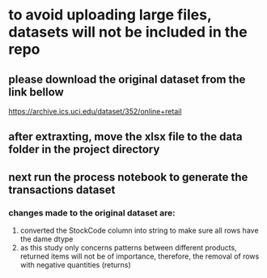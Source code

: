 

# to avoid uploading large files, datasets will not be included in the repo
## please download the original dataset from the link bellow
https://archive.ics.uci.edu/dataset/352/online+retail

## after extraxting, move the xlsx file to the data folder in the project directory
## next run the process notebook to generate the transactions dataset

### changes made to the original dataset are:
<ol>
    <li>converted the StockCode column into string to make sure all rows have the dame dtype</li>
    <li>as this study only concerns patterns between different products, returned items will not be of importance, therefore, the removal of rows with negative quantities (returns)</li>
</ol>
